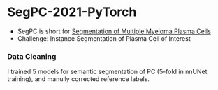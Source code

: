 # SegPC-2021-PyTorch
- SegPC is short for [Segmentation of Multiple Myeloma Plasma Cells](https://segpc-2021.grand-challenge.org/)
- Challenge: Instance Segmentation of Plasma Cell of Interest

### Data Cleaning
I trained 5 models for semantic segmentation of PC (5-fold in nnUNet training), and manully corrected reference labels.
